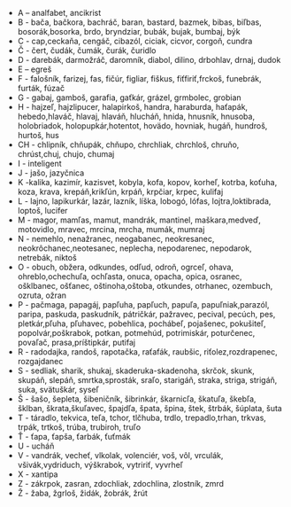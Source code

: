 - A – analfabet, ancikrist
- B - bača, bačkora, bachráč, baran, bastard, bazmek, bibas, biľbas, bosorák,bosorka, brdo, bryndziar, bubák, bujak, bumbaj, býk
- C - cap,ceckaňa, cengáč, cibazól, ciciak, cicvor, corgoň, cundra
- Č - čert, čudák, čumák, čurák, čuridlo
- D - darebák, darmožráč, daromník, diabol, dilino, drbohlav, drnaj, dudok
- E – egreš
- F - falošník, farizej, fas, fičúr, figliar, fiškus, fiťfiriť,frckoš, funebrák, furták, fúzač
- G - gabaj, gamboš, garafia, gaťkár, grázel, grmbolec, grobian
- H - hajzeľ, hajzlipucer, halapirkoš, handra, haraburda, haťapák, hebedo,hlaváč, hlavaj, hlaváň, hlucháň, hnida, hnusník, hnusoba, holobriadok, holopupkár,hotentot, hovädo, hovniak, hugáň, hundroš, hurtoš, hus
- CH - chlipník, chňupák, chňupo, chrchliak, chrchloš, chruňo, chrúst,chuj, chujo, chumaj
- I - inteligent
- J - jašo, jazyčnica
- K -kalika, kazimír, kazisvet, kobyla, kofa, kopov, korheľ, kotrba, koťuha, koza, krava, krepáň,krikľún, krpáň, krpčiar, krpec, kulifaj
- L - lajno, lapikurkár, lazár, lazník, líška, lobogó, lófas, lojtra,loktibrada, loptoš, lucifer
- M - magor, mamľas, mamut, mandrák, mantinel, maškara,medveď, motovidlo, mravec, mrcina, mrcha, mumák, mumraj
- N - nemehlo, nenažranec, neogabanec, neokresanec, neokrôchanec,neotesanec, neplecha, nepodarenec, nepodarok, netrebák, niktoš
- O - obuch, obžera, odkundes, odľud, odroň, ogrceľ, ohava, ohreblo,ochechuľa, ochľasta, onuca, opacha, opica, osranec, ošklbanec, ošťanec, oštinoha,oštoba, otkundes, otrhanec, ozembuch, ozruta, ožran
- P - pačmaga, papagáj, papľuha, papľuch, papuľa, papuľniak,parazól, paripa, paskuda, paskudník, pátričkár, pažravec, pecival, pecúch, pes, pletkár,pľuha, pľuhavec, pobehlica, pochábeľ, pojašenec, pokušiteľ, popolvár,poškrabok, potkan, potmehúd, potrimiskár, poturčenec, povaľač, prasa,príštipkár, putifaj
- R - radodajka, randoš, rapotačka, raťafák, raubšic, riťolez,rozdrapenec, rozgajdanec
- S - sedliak, sharik, shukaj, skaderuka-skadenoha, skrčok, skunk, skupáň, slepáň, smrtka,sprosták, sraľo, starigáň, straka, striga, strigáň, suka, svätuškár, syseľ
- Š - šašo, šepleta, šibeničník, šibrinkár, škarnicľa, škatuľa, škebľa, šklban, škrata,škuľavec, špajdľa, špata, špina, štek, štrbák, šúplata, šuta
- T - táradlo, tekvica, teľa, tchor, tlčhuba, trdlo, trepadlo,trhan, trkvas, trpák, trtkoš, trúba, trubiroh, truľo
- Ť - ťapa, ťapša, ťarbák, ťuťmák
- U - ucháň
- V - vandrák, vecheť, vlkolak, volenciér, voš, vôl, vrculák, všivák,vydriduch, výškrabok, vytririť, vyvrheľ
- X - xantipa
- Z - zákrpok, zasran, zdochliak, zdochlina, zlostník, zmrd
- Ž - žaba, žgrloš, židák, žobrák, žrút
